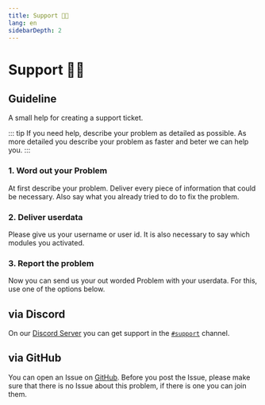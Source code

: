 ```yaml
---
title: Support 👨‍💻
lang: en
sidebarDepth: 2
---
```


# Support 👨‍💻

## Guideline
A small help for creating a support ticket.

::: tip
If you need help, describe your problem as detailed as possible. As more detailed you describe your problem as faster and beter we can help you.
:::

### 1. Word out your Problem
At first describe your problem. Deliver every piece of information that could be necessary. Also say what you already tried to do to fix the problem.

### 2. Deliver userdata
Please give us your username or user id. It is also necessary to say which modules you activated.

### 3. Report the problem
Now you can send us your out worded Problem with your userdata. For this, use one of the options below.

## via Discord
On our [Discord Server](https://discord.gg/RcTNjpB) you can get support in the [`#support`](https://discordapp.com/channels/254167535446917120/607913643140579348) channel.

## via GitHub
You can open an Issue on [GitHub](https://github.com/LSS-Manager/lss-manager-v3/issues). Before you post the Issue, please make sure that there is no Issue about this problem, if there is one you can join them.
